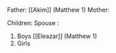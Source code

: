 Father: [[Akim]] (Matthew 1)
Mother: 

Children:
Spouse : 
1) Boys
	[[Eleazar]] (Matthew 1)
2) Girls
	